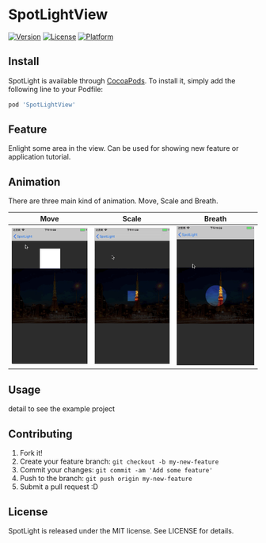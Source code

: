 # SpotLightView

[![Version](https://img.shields.io/cocoapods/v/SpotLightView.svg?style=flat)](http://cocoapods.org/pods/SpotLightView)
[![License](https://img.shields.io/cocoapods/l/SpotLightView.svg?style=flat)](http://cocoapods.org/pods/SpotLightView)
[![Platform](https://img.shields.io/cocoapods/p/SpotLightView.svg?style=flat)](http://cocoapods.org/pods/SpotLightView)

## Install

SpotLight is available through [CocoaPods](http://cocoapods.org). To install it, simply add the following line to your Podfile:

```ruby
pod 'SpotLightView'
```

## Feature

Enlight some area in the view. Can be used for showing new feature or application tutorial.

## Animation

There are three main kind of animation. Move, Scale and Breath.

| Move   |      Scale   |  Breath |
|----------|:-------------:|:------:|
| ![SpotLight_Move.gif](https://github.com/Cookiezby/SpotLight/blob/0.1.0/images/SpotLight_Move.gif) | ![SpotLight_Scale.gif](https://github.com/Cookiezby/SpotLight/blob/0.1.0/images/SpotLight_Scale.gif) | ![SpotLight_Breath.gif](https://github.com/Cookiezby/SpotLight/blob/0.1.0/images/SpotLight_Breath.gif) |

## Usage

detail to see the example project

## Contributing

1. Fork it!
2. Create your feature branch: `git checkout -b my-new-feature`
3. Commit your changes: `git commit -am 'Add some feature'`
4. Push to the branch: `git push origin my-new-feature`
5. Submit a pull request :D

## License

SpotLight is released under the MIT license. See LICENSE for details.
